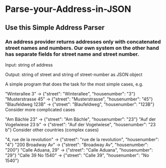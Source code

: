 # Parse-your-Address-in-JSON

## Use this Simple Address Parser 

### An address provider returns addresses only with concatenated street names and numbers. Our own system on the other hand has separate fields for street name and street number.

Input: string of address

Output: string of street and string of street-number as JSON object

A simple program that does the task for the most simple cases, e.g.

"Winterallee 3" -> {"street": "Winterallee", "housenumber": "3"}
"Musterstrasse 45" -> {"street": "Musterstrasse", "housenumber": "45"}
"Blaufeldweg 123B" -> {"street": "Blaufeldweg", "housenumber": "123B"}
Consider more complicated cases

"Am Bächle 23" -> {"street": "Am Bächle", "housenumber": "23"}
"Auf der Vogelwiese 23 b" -> {"street": "Auf der Vogelwiese", "housenumber": "23 b"}
Consider other countries (complex cases)

"4, rue de la revolution" -> {"street": "rue de la revolution", "housenumber": "4"}
"200 Broadway Av" -> {"street": "Broadway Av", "housenumber": "200"}
"Calle Aduana, 29" -> {"street": "Calle Aduana", "housenumber": "29"}
"Calle 39 No 1540" -> {"street": "Calle 39", "housenumber": "No 1540"}
